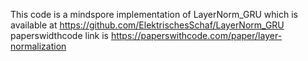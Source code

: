 This code is a mindspore implementation of LayerNorm_GRU which is available at https://github.com/ElektrischesSchaf/LayerNorm_GRU<br/>
paperswidthcode link is https://paperswithcode.com/paper/layer-normalization
